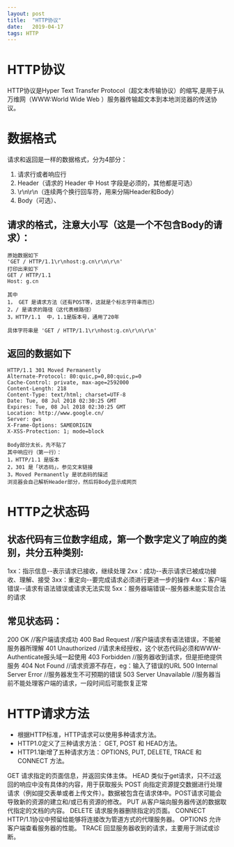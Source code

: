 ```yaml
---
layout: post
title:  "HTTP协议"
date:   2019-04-17
tags: HTTP
---
```


# HTTP协议
HTTP协议是Hyper Text Transfer Protocol（超文本传输协议）的缩写,是用于从万维网（WWW:World Wide Web ）服务器传输超文本到本地浏览器的传送协议。

# 数据格式 
请求和返回是一样的数据格式，分为4部分：
1. 请求行或者响应行
2. Header（请求的 Header 中 Host 字段是必须的，其他都是可选）
3. \r\n\r\n（连续两个换行回车符，用来分隔Header和Body）
4. Body（可选）、

## 请求的格式，注意大小写（这是一个不包含Body的请求）：
    原始数据如下
    'GET / HTTP/1.1\r\nhost:g.cn\r\n\r\n'
    打印出来如下
    GET / HTTP/1.1
    Host: g.cn

    其中
    1， GET 是请求方法（还有POST等，这就是个标志字符串而已）
    2，/ 是请求的路径（这代表根路径）
    3，HTTP/1.1  中，1.1是版本号，通用了20年

    具体字符串是 'GET / HTTP/1.1\r\nhost:g.cn\r\n\r\n'

## 返回的数据如下
    HTTP/1.1 301 Moved Permanently
    Alternate-Protocol: 80:quic,p=0,80:quic,p=0
    Cache-Control: private, max-age=2592000
    Content-Length: 218
    Content-Type: text/html; charset=UTF-8
    Date: Tue, 08 Jul 2018 02:30:25 GMT
    Expires: Tue, 08 Jul 2018 02:30:25 GMT
    Location: http://www.google.cn/
    Server: gws
    X-Frame-Options: SAMEORIGIN
    X-XSS-Protection: 1; mode=block

    Body部分太长，先不贴了
    其中响应行（第一行）：
    1，HTTP/1.1 是版本
    2，301 是「状态码」，参见文末链接
    3，Moved Permanently 是状态码的描述
    浏览器会自己解析Header部分，然后将Body显示成网页

# HTTP之状态码

## 状态代码有三位数字组成，第一个数字定义了响应的类别，共分五种类别:

1xx：指示信息--表示请求已接收，继续处理
2xx：成功--表示请求已被成功接收、理解、接受
3xx：重定向--要完成请求必须进行更进一步的操作
4xx：客户端错误--请求有语法错误或请求无法实现
5xx：服务器端错误--服务器未能实现合法的请求

## 常见状态码：

200 OK                        //客户端请求成功
400 Bad Request               //客户端请求有语法错误，不能被服务器所理解
401 Unauthorized              //请求未经授权，这个状态代码必须和WWW-Authenticate报头域一起使用 
403 Forbidden                 //服务器收到请求，但是拒绝提供服务
404 Not Found                 //请求资源不存在，eg：输入了错误的URL
500 Internal Server Error     //服务器发生不可预期的错误
503 Server Unavailable        //服务器当前不能处理客户端的请求，一段时间后可能恢复正常

# HTTP请求方法
- 根据HTTP标准，HTTP请求可以使用多种请求方法。
- HTTP1.0定义了三种请求方法： GET, POST 和 HEAD方法。
- HTTP1.1新增了五种请求方法：OPTIONS, PUT, DELETE, TRACE 和 CONNECT 方法。

GET     请求指定的页面信息，并返回实体主体。
HEAD     类似于get请求，只不过返回的响应中没有具体的内容，用于获取报头
POST     向指定资源提交数据进行处理请求（例如提交表单或者上传文件）。数据被包含在请求体中。POST请求可能会导致新的资源的建立和/或已有资源的修改。
PUT     从客户端向服务器传送的数据取代指定的文档的内容。
DELETE      请求服务器删除指定的页面。
CONNECT     HTTP/1.1协议中预留给能够将连接改为管道方式的代理服务器。
OPTIONS     允许客户端查看服务器的性能。
TRACE     回显服务器收到的请求，主要用于测试或诊断。